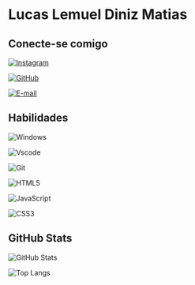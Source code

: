 # Lucas Lemuel Diniz Matias

## Conecte-se comigo
[![Instagram](https://img.shields.io/badge/-Instagram-%23E4405F?style=for-the-badge&logo=instagram&logoColor=white)](https://www.instagram.com/lucaslemuel14/)

[![GitHub](https://img.shields.io/badge/GitHub-100000?style=for-the-badge&logo=github&logoColor=white)](https://github.com/LucasLemuel13)

[![E-mail](https://img.shields.io/badge/-Email-000?style=for-the-badge&logo=microsoft-outlook&logoColor=007BFF)](mailto:lucaslemuel13@live.com)

## Habilidades

![Windows](https://img.shields.io/badge/Windows-000?style=for-the-badge&logo=windows&logoColor=2CA5E0)

![Vscode](https://img.shields.io/badge/Vscode-007ACC?style=for-the-badge&logo=visual-studio-code&logoColor=white)

![Git](https://img.shields.io/badge/GIT-E44C30?style=for-the-badge&logo=git&logoColor=white)

![HTML5](https://img.shields.io/badge/HTML5-E34F26?style=for-the-badge&logo=html5&logoColor=white)

![JavaScript](https://img.shields.io/badge/JavaScript-F7DF1E?style=for-the-badge&logo=javascript&logoColor=black)

![CSS3](https://img.shields.io/badge/CSS3-1572B6?style=for-the-badge&logo=css3&logoColor=white)

## GitHub Stats 

![GitHub Stats](https://github-readme-stats.vercel.app/api?username=LucasLemuel13&theme=transparent&bg_color=000&border_color=30A3DC&show_icons=true&icon_color=30A3DC&title_color=E94D5F&text_color=FFF)

![Top Langs](https://github-readme-stats-git-masterrstaa-rickstaa.vercel.app/api/top-langs/?username=LucasLemuel13&layout=compact&bg_color=000&border_color=30A3DC&title_color=E94D5F&text_color=FFF)


